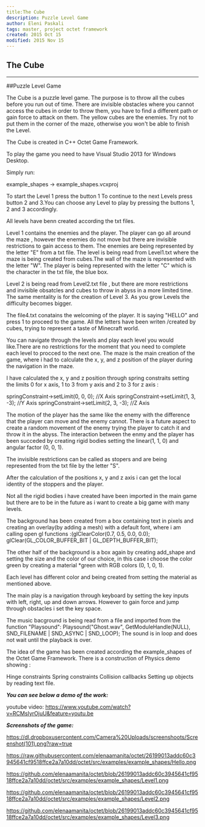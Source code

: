 ```yaml
---
title:The Cube
description: Puzzle Level Game
author: Eleni Paskali
tags: master, project octet framework
created: 2015 Oct 15
modified: 2015 Nov 15
---
```

The Cube
---------
---------
##Puzzle Level Game

The Cube is a puzzle level game. The purpose is to throw all the cubes before you run out of time. 
There are invisible obstacles where you cannot access the cubes in order to throw them, you have to find 
a different path or gain force to attack on them.
The yellow cubes are the enemies. Try not to put them in the corner of the maze, otherwise you won't be able to finish the Level.

The Cube is created in C++ Octet Game Framework. 

To play the game you need to have Visual Studio 2013 for Windows Desktop.

 Simply run:

example_shapes -> example_shapes.vcxproj

To start the Level 1 press the button 1
To continue to the next Levels press button 2 and 3.You can choose any Level to play by  pressing the buttons 1, 2 and 3 accordingly.

All levels have benn created according the txt files.

Level 1 contains the enemies and the player. The player can go all around the maze , however the enemies do not move but there are invisible restrictions to gain access to them. The enemies are being represented by the letter "E" from a txt file. The level is being read from Level1.txt 
 where the maze is being created from cubes.The wall of the maze is represented with the letter "W". The player is being represented with the letter "C" which is the character in the txt file, the blue box.

Level 2 is being read from Level2.txt file , but there are more restrictions and invisible obsatcles and cubes to throw in abyss in a more limited time. The same mentality is for the creation of Level 3. As you grow Levels the difficulty becomes bigger.

The file4.txt conatains the welcoming of the player. It is saying "HELLO" and press 1 to proceed to the game. All the letters have been writen /created by cubes, trying to represent a taste of Minecraft world. 

You can navigate through the levels and play each level you would like.There are no restrictions for the moment that you need to complete each level to procced to the next one. The maze is the main creation of the game, where i had to calculate the x, y, and z position of the player during the navigation in the maze. 

I have calculated the x, y and z position through spring constraits setting the limits 0 for x axis, 1 to 3 from y axis and 2 to 3 for z axis :

springConstraint->setLimit(0, 0, 0); //X Axis
springConstraint->setLimit(1, 3, -3); //Y Axis
springConstraint->setLimit(2, 3, -3); //Z Axis

The motion of the player has the same like the enemy with the difference that the player can move and the enemy cannot. There is a future aspect to create a random movement of the enemy trying the player to catch it and throw it in the abyss.
The interaction between the enmy and the player has been succeded by creating rigid bodies setting the linear(1, 1, 0) and angular factor (0, 0, 1).

The invisible restrictions can be called as stopers and are being represented from the txt file by the letter "S".

After the calculation of the positions  x, y and z axis  i can get the local identity of the stoppers and the player.

Not all the rigid bodies i have created have been imported in the main game but there are to be in the future as i want to create a big game with many levels. 

The background has been created from a box containing text in pixels and creating an overlay(by adding a mesh) with a default font, where i am calling  open gl functions :(glClearColor(0.7, 0.5, 0.0, 0.0);
glClear(GL_COLOR_BUFFER_BIT | GL_DEPTH_BUFFER_BIT);

 The other half of the background is a box again by creating add_shape and setting the size and the color of our choice, in this case i choose the color green by creating a material *green with RGB colors (0, 1, 0, 1).

Each level has different color and being created from setting the material as mentioned above.

The main play is a navigation through keyboard by setting the key inputs with left, right, up and down arrows. However to gain force and jump through obstacles i set the key space.

The music bacground is being read from a file and imported from the function "Playsound":
Playsound("Ghost.wav", GetModuleHandle(NULL), SND_FILENAME | SND_ASYNC | SND_LOOP);
The sound is in loop and does not wait until the playback is over.
 
The idea of the game has been created according the example_shapes of the Octet Game Framework.
There is a construction of Physics demo showing :

Hinge constraints
Spring constraints
Collision callbacks
Setting up objects by reading text file.


***You can see below a demo of the work:***

youtube video:
https://www.youtube.com/watch?v=RCMsIyrOjuU&feature=youtu.be

***Screenshots of the game:***

https://dl.dropboxusercontent.com/Camera%20Uploads/screenshoots/Screenshot(101).png?raw=true

https://raw.githubusercontent.com/elenaamanita/octet/26199013addc60c3945641cf9518ffce2a7a10dd/octet/src/examples/example_shapes/Hello.png

https://github.com/elenaamanita/octet/blob/26199013addc60c3945641cf9518ffce2a7a10dd/octet/src/examples/example_shapes/Level1.png

https://github.com/elenaamanita/octet/blob/26199013addc60c3945641cf9518ffce2a7a10dd/octet/src/examples/example_shapes/Level2.png

https://github.com/elenaamanita/octet/blob/26199013addc60c3945641cf9518ffce2a7a10dd/octet/src/examples/example_shapes/Level3.png

